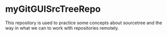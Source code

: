 # myGitGUISrcTreeRepo
This repository is used to practice some concepts about sourcetree and the way in what we can to work with repositories remotely.
